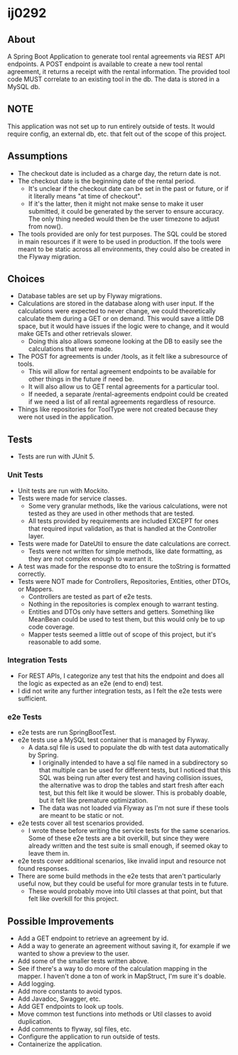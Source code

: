 # ij0292
## About
A Spring Boot Application to generate tool rental agreements via REST API endpoints.
A POST endpoint is available to create a new tool rental agreement, it returns a receipt with
the rental information.
The provided tool code MUST correlate to an existing tool in the db.
The data is stored in a MySQL db.

## NOTE
This application was not set up to run entirely outside of tests.
It would require config, an external db, etc. that felt out of the
scope of this project.

## Assumptions
* The checkout date is included as a charge day, the return date is not.
* The checkout date is the beginning date of the rental period.
  * It's unclear if the checkout date can be set in the past or future, or if it literally means "at time of checkout".
  * If it's the latter, then it might not make sense to make it user submitted, it could be generated by the server to ensure accuracy.  The only thing needed would then be the user timezone to adjust from now().
* The tools provided are only for test purposes.  The SQL could be stored in main resources if it were to be used in production.  If the tools were meant to be static across all environments, they could also be created in the Flyway migration.

## Choices
* Database tables are set up by Flyway migrations.
* Calculations are stored in the database along with user input.  If the calculations were expected to never change, we could theoretically calculate them during a GET or on demand.  This would save a little DB space, but it would have issues if the logic were to change, and it would make GETs and other retrievals slower.
  * Doing this also allows someone looking at the DB to easily see the calculations that were made.
* The POST for agreements is under /tools, as it felt like a subresource of tools.
  * This will allow for rental agreement endpoints to be available for other things in the future if need be.
  * It will also allow us to GET rental agreements for a particular tool.
  * If needed, a separate /rental-agreements endpoint could be created if we need a list of all rental agreements regardless of resource.
* Things like repositories for ToolType were not created because they were not used in the application.

## Tests
* Tests are run with JUnit 5.

### Unit Tests
* Unit tests are run with Mockito.
* Tests were made for service classes.
  * Some very granular methods, like the various calculations, were not tested as they are used in other methods that are tested.
  * All tests provided by requirements are included EXCEPT for ones that required input validation, as that is handled at the Controller layer.
* Tests were made for DateUtil to ensure the date calculations are correct.
  * Tests were not written for simple methods, like date formatting, as they are not complex enough to warrant it.
* A test was made for the response dto to ensure the toString is formatted correctly.
* Tests were NOT made for Controllers, Repositories, Entities, other DTOs, or Mappers.
  * Controllers are tested as part of e2e tests.
  * Nothing in the repositories is complex enough to warrant testing.
  * Entities and DTOs only have setters and getters.  Something like MeanBean could be used to test them, but this would only be to up code coverage.
  * Mapper tests seemed a little out of scope of this project, but it's reasonable to add some.

### Integration Tests
* For REST APIs, I categorize any test that hits the endpoint and does all the logic as expected as an e2e (end to end) test.
* I did not write any further integration tests, as I felt the e2e tests were sufficient.
  
### e2e Tests
* e2e tests are run SpringBootTest.
* e2e tests use a MySQL test container that is managed by Flyway.
  * A data.sql file is used to populate the db with test data automatically by Spring.
    * I originally intended to have a sql file named in a subdirectory so that multiple can be used for different tests, but I noticed that this SQL was being run after every test and having collision issues, the alternative was to drop the tables and start fresh after each test, but this felt like it would be slower.  This is probably doable, but it felt like premature optimization.
    * The data was not loaded via Flyway as I'm not sure if these tools are meant to be static or not.
* e2e tests cover all test scenarios provided.
  * I wrote these before writing the service tests for the same scenarios.  Some of these e2e tests are a bit overkill, but since they were already written and the test suite is small enough, if seemed okay to leave them in.
* e2e tests cover additional scenarios, like invalid input and resource not found responses.
* There are some build methods in the e2e tests that aren't particularly useful now, but they could be useful for more granular tests in te future.
  * These would probably move into Util classes at that point, but that felt like overkill for this project.

## Possible Improvements
* Add a GET endpoint to retrieve an agreement by id.
* Add a way to generate an agreement without saving it, for example if we wanted to show a preview to the user.
* Add some of the smaller tests written above.
* See if there's a way to do more of the calculation mapping in the mapper.  I haven't done a ton of work in MapStruct, I'm sure it's doable.
* Add logging.
* Add more constants to avoid typos.
* Add Javadoc, Swagger, etc.
* Add GET endpoints to look up tools.
* Move common test functions into methods or Util classes to avoid duplication.
* Add comments to flyway, sql files, etc.
* Configure the application to run outside of tests.
* Containerize the application.